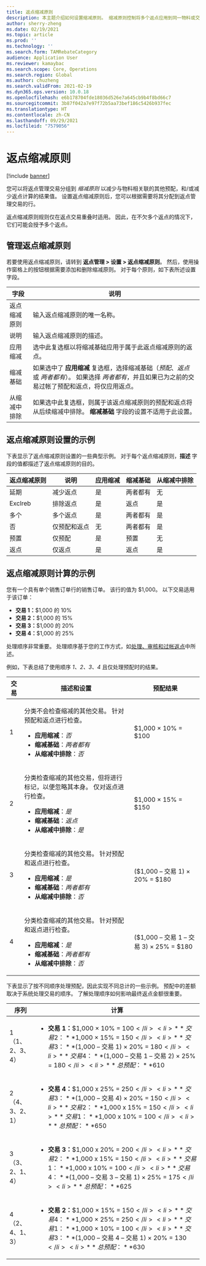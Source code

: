```yaml
---
title: 返点缩减原则
description: 本主题介绍如何设置缩减原则。 缩减原则控制将多个返点应用到同一物料或交易记录时的行为。
author: sherry-zheng
ms.date: 02/19/2021
ms.topic: article
ms.prod: ''
ms.technology: ''
ms.search.form: TAMRebateCategory
audience: Application User
ms.reviewer: kamaybac
ms.search.scope: Core, Operations
ms.search.region: Global
ms.author: chuzheng
ms.search.validFrom: 2021-02-19
ms.dyn365.ops.version: 10.0.18
ms.openlocfilehash: e6b178704fde18036d526e7a645cb9b4f8bd66c7
ms.sourcegitcommit: 3b87f042a7e97f72b5aa73bef186c5426b937fec
ms.translationtype: HT
ms.contentlocale: zh-CN
ms.lasthandoff: 09/29/2021
ms.locfileid: "7579056"
---
```

# <a name="rebate-reduction-principles"></a>返点缩减原则

[!include [banner](../includes/banner.md)]

您可以将返点管理交易分组到 *缩减原则* 以减少与物料相关联的其他预配，和/或减少返点计算的结果值。 设置返点缩减原则后，您可以根据需要将其分配到返点管理交易的行。

返点缩减原则规则仅在返点交易重叠时适用。 因此，在不欠多个返点的情况下，它们可能会授予多个返点。

## <a name="manage-rebate-reduction-principles"></a>管理返点缩减原则

若要使用返点缩减原则，请转到 **返点管理 \> 设置 \> 返点缩减原则**。 然后，使用操作窗格上的按钮根据需要添加和删除缩减原则。 对于每个原则，如下表所述设置字段。

| 字段 | 说明 |
|---|---|
| 返点缩减原则 | 输入返点缩减原则的唯一名称。 |
| 说明 | 输入返点缩减原则的描述。 |
| 应用缩减 | 选中此复选框以将缩减基础应用于属于此返点缩减原则的返点。 |
| 缩减基础 | 如果选中了 **应用缩减** 复选框，选择缩减基础（*预配*、*返点* 或 *两者都有*）。 如果选择 *两者都有*，并且如果已为之前的交易过帐了预配和返点，将仅应用返点。 |
| 从缩减中排除 | 如果选中此复选框，则属于该返点缩减原则的预配和返点将从后续缩减中排除。 **缩减基础** 字段的设置不适用于此设置。 |

## <a name="examples-of-rebate-reduction-principle-setups"></a>返点缩减原则设置的示例

下表显示了返点缩减原则设置的一些典型示例。 对于每个返点缩减原则，**描述** 字段的值都描述了返点缩减原则的目的。

| 返点缩减原则 | 说明 | 应用缩减 | 缩减基础 | 从缩减中排除 |
|---|---|---|---|---|
| 延期 | 减少返点 | 是 | 两者都有 | 无 |
| Exclreb | 排除返点 | 是 | 返点 | 是 |
| 多个 | 多个返点 | 是 | 两者都有 | 是 |
| 否 | 仅预配和返点 | 无 | 两者都有 | 是 |
| 预置 | 仅预配 | 是 | 预置 | 无 |
| 返点 | 仅返点 | 是 | 返点 | 是 |

## <a name="examples-of-rebate-reduction-principle-calculations"></a>返点缩减原则计算的示例

您有一个具有单个销售订单行的销售订单。 该行的值为 $1,000。 以下交易适用于该订单：

- **交易 1：**$1,000 的 10%
- **交易 2：**$1,000 的 15%
- **交易 3：**$1,000 的 20%
- **交易 4：**$1,000 的 25%

处理顺序非常重要。 处理顺序基于您的工作方式，如[处理、审核和过帐返点](process-review-post.md)中所述。

例如，下表总结了使用顺序 *1、2、3、4* 且仅处理预配时的结果。

| 交易 | 描述和设置 | 预配结果 |
|---|---|---|
| 1 | <p>分类不会检查缩减的其他交易。 针对预配和返点进行检查。</p><ul><li>**应用缩减**：*否*</li><li>**缩减基础**：*两者都有*</li><li>**从缩减中排除**：*否*</li></ul> | $1,000 × 10% = $100 |
| 2 | <p>分类检查缩减的其他交易，但将进行标记，以便忽略其本身。 仅对返点进行检查。</p><ul><li>**应用缩减**：*是*</li><li>**缩减基础**：*返点*</li><li>**从缩减中排除**：*是*</li></ul> | $1,000 × 15% = $150 |
| 3 | <p>分类检查缩减的其他交易。 针对预配和返点进行检查。</p><ul><li>**应用缩减**：*是*</li><li>**缩减基础**：*两者都有*</li><li>**从缩减中排除**：*否*</li></ul> | ($1,000 – 交易 1) × 20% = $180 |
| 4 | <p>分类检查缩减的其他交易。 针对预配和返点进行检查。</p><ul><li>**应用缩减**：*是*</li><li>**缩减基础**：*两者都有*</li><li>**从缩减中排除**：*否*</li></ul> | ($1,000 – 交易 1 – 交易 3) × 25% = $180 |

下表显示了按不同顺序处理预配，因此实现不同总计的一些示例。 预配中的差额取决于系统处理交易的顺序。 了解处理顺序如何影响最终返点金额很重要。

| 序列 | 计算 |
|---|---|
| 1<br>（1、2、3、4） | <ul><li>**交易 1：**$1,000 × 10% = $100</li><li>**交易 2：**$1,000 × 15% = $150</li><li>**交易 3：**($1,000 – 交易 1) × 20% = $180</li><li>**交易 4：**($1,000 – 交易 1 – 交易 2) × 25% = $180</li><li>**总预配：**$610</li></ul> |
| 2<br>（4、3、2、1） | <ul><li>**交易 4：**$1,000 x 25% = $250</li><li>**交易 3：**($1,000 – 交易 4) × 20% = $150</li><li>**交易 2：**$1,000 x 15% = $150</li><li>**交易 1：**$1,000 x 10% = $100</li><li>**总预配：**$650</li></ul> |
| 3<br>（3、2、1、4） | <ul><li>**交易 3：**$1,000 x 20% = $200</li><li>**交易 2：**$1,000 x 15% = $150</li><li>**交易 1：**$1,000 x 10% = $100</li><li>**交易 4：**($1,000 – 交易 3 – 交易 1) × 25% = $175</li><li>**总预配：**$625</li></ul> |
| 4<br>（2、4、1、3） | <ul><li>**交易 2：**$1,000 × 15% = $150</li><li>**交易 4：**$1,000 × 25% = $250</li><li>**交易 1：**$1,000 × 10% = $100</li><li>**交易 3：**($1,000 – 交易 4 – 交易 1) × 20% = $130</li><li>**总预配：**$630</li></ul> |

